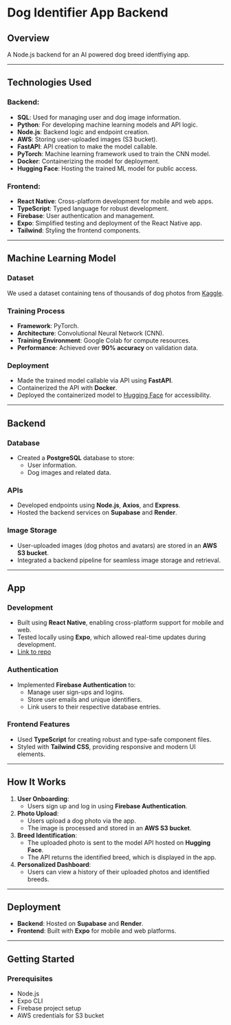# Dog Identifier App Backend

## Overview
A Node.js backend for an AI powered dog breed identfiying app.

---

## Technologies Used

### Backend:
- **SQL**: Used for managing user and dog image information.
- **Python**: For developing machine learning models and API logic.
- **Node.js**: Backend logic and endpoint creation.
- **AWS**: Storing user-uploaded images (S3 bucket).
- **FastAPI**: API creation to make the model callable.
- **PyTorch**: Machine learning framework used to train the CNN model.
- **Docker**: Containerizing the model for deployment.
- **Hugging Face**: Hosting the trained ML model for public access.

### Frontend:
- **React Native**: Cross-platform development for mobile and web apps.
- **TypeScript**: Typed language for robust development.
- **Firebase**: User authentication and management.
- **Expo**: Simplified testing and deployment of the React Native app.
- **Tailwind**: Styling the frontend components.

---

## Machine Learning Model

### Dataset
We used a dataset containing tens of thousands of dog photos from [Kaggle](https://www.kaggle.com/). 

### Training Process
- **Framework**: PyTorch.
- **Architecture**: Convolutional Neural Network (CNN).
- **Training Environment**: Google Colab for compute resources.
- **Performance**: Achieved over **90% accuracy** on validation data.

### Deployment
- Made the trained model callable via API using **FastAPI**.
- Containerized the API with **Docker**.
- Deployed the containerized model to [Hugging Face](https://huggingface.co/spaces/Sorei9240/dog-id-api/tree/main) for accessibility.

---

## Backend

### Database
- Created a **PostgreSQL** database to store:
  - User information.
  - Dog images and related data.

### APIs
- Developed endpoints using **Node.js**, **Axios**, and **Express**.
- Hosted the backend services on **Supabase** and **Render**.

### Image Storage
- User-uploaded images (dog photos and avatars) are stored in an **AWS S3 bucket**.
- Integrated a backend pipeline for seamless image storage and retrieval.

---

## App

### Development
- Built using **React Native**, enabling cross-platform support for mobile and web.
- Tested locally using **Expo**, which allowed real-time updates during development.
- [Link to repo](https://github.com/iretunde/DogApp)

### Authentication
- Implemented **Firebase Authentication** to:
  - Manage user sign-ups and logins.
  - Store user emails and unique identifiers.
  - Link users to their respective database entries.

### Frontend Features
- Used **TypeScript** for creating robust and type-safe component files.
- Styled with **Tailwind CSS**, providing responsive and modern UI elements.

---

## How It Works

1. **User Onboarding**:
   - Users sign up and log in using **Firebase Authentication**.
2. **Photo Upload**:
   - Users upload a dog photo via the app.
   - The image is processed and stored in an **AWS S3 bucket**.
3. **Breed Identification**:
   - The uploaded photo is sent to the model API hosted on **Hugging Face**.
   - The API returns the identified breed, which is displayed in the app.
4. **Personalized Dashboard**:
   - Users can view a history of their uploaded photos and identified breeds.

---

## Deployment
- **Backend**: Hosted on **Supabase** and **Render**.
- **Frontend**: Built with **Expo** for mobile and web platforms.

---

## Getting Started

### Prerequisites
- Node.js
- Expo CLI
- Firebase project setup
- AWS credentials for S3 bucket
